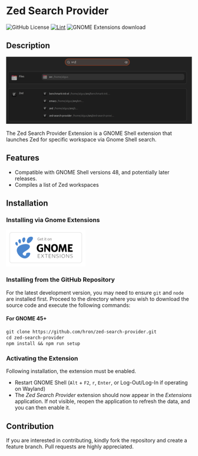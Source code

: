 # Zed Search Provider

![GitHub License](https://img.shields.io/github/license/hron/zed-search-provider) [![Lint](https://github.com/hron/zed-search-provider/actions/workflows/eslint.yml/badge.svg)](https://github.com/hron/zed-search-provider/actions/workflows/eslint.yml) ![GNOME Extensions download](https://img.shields.io/badge/dynamic/xml?url=https%3A%2F%2Fextensions.gnome.org%2Fextension%2F7777%2Fzed-search-provider%2F&query=%2Fhtml%2Fbody%2Fdiv%5B2%5D%2Fdiv%2Fdiv%5B2%5D%2Fdiv%5B1%5D%2Fspan%5B3%5D&logo=gnome&label=GNOME%20extensions&cacheSeconds=86400)

## Description

![Screenshot](screenshot.png)

The Zed Search Provider Extension is a GNOME Shell extension that launches Zed for specific workspace via Gnome Shell search.

## Features

- Compatible with GNOME Shell versions 48, and potentially later releases.
- Compiles a list of Zed workspaces

## Installation

### Installing via Gnome Extensions

[<img alt="" height="100" src="https://raw.githubusercontent.com/andyholmes/gnome-shell-extensions-badge/master/get-it-on-ego.svg?sanitize=true">](https://extensions.gnome.org/extension/7777//)

### Installing from the GitHub Repository

For the latest development version, you may need to ensure `git` and `node` are installed first. Proceed to the directory where you wish to download the source code and execute the following commands:

#### For GNOME 45+

    git clone https://github.com/hron/zed-search-provider.git
    cd zed-search-provider
    npm install && npm run setup

### Activating the Extension

Following installation, the extension must be enabled.

- Restart GNOME Shell (`Alt` + `F2`, `r`, `Enter`, or Log-Out/Log-In if operating on Wayland)
- The _Zed Search Provider_ extension should now appear in the _Extensions_ application. If not visible, reopen the application to refresh the data, and you can then enable it.

## Contribution

If you are interested in contributing, kindly fork the repository and create a feature branch. Pull requests are highly appreciated.
